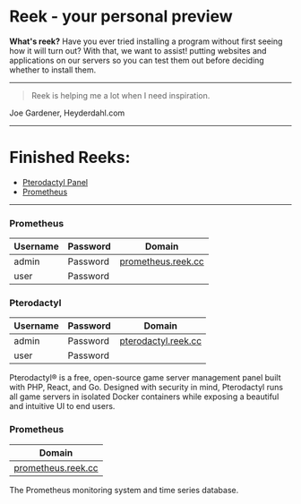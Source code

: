 # Reek - your personal preview
**What's reek?**
Have you ever tried installing a program without first seeing how it will turn out? With that, we want to assist! putting websites and applications on our servers so you can test them out before deciding whether to install them.

---
> Reek is helping me a lot when I need inspiration.

Joe Gardener, Heyderdahl.com

---
# Finished Reeks:


* [Pterodactyl Panel](#pterodactyl) 
*  [Prometheus](#prometheus)


---

### Prometheus
| Username        | Password           | Domain  |
| ------------- |-------------| -----|
| admin      | Password | [prometheus.reek.cc](https://prometheus.reek.cc) |
| user      | Password    |


### Pterodactyl

| Username        | Password           | Domain  |
| ------------- |-------------| -----|
| admin      | Password | [pterodactyl.reek.cc](https://pterodactyl.reek.cc) |
| user      | Password    |

Pterodactyl® is a free, open-source game server management panel built with PHP, React, and Go. Designed with security in mind, Pterodactyl runs all game servers in isolated Docker containers while exposing a beautiful and intuitive UI to end users.

### Prometheus
|       Domain  |
|  -----|
|[prometheus.reek.cc](https://prometheus.reek.cc) 
The Prometheus monitoring system and time series database.

